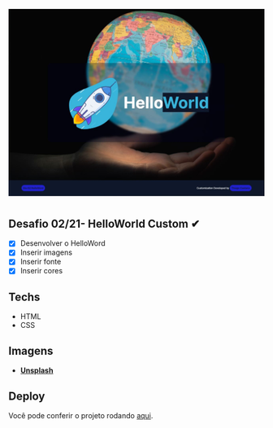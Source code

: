 ![HelloWorld](./HelloWorld.JPG)

#

## Desafio 02/21- HelloWorld Custom ✔

- [x] Desenvolver o HelloWord
- [x] Inserir imagens
- [x] Inserir fonte
- [x] Inserir cores

## Techs

- HTML
- CSS

## Imagens

- **[Unsplash](https://unsplash.com/)**

## Deploy

Você pode conferir o projeto rodando [aqui](https://famous-croissant-503baf.netlify.app).
